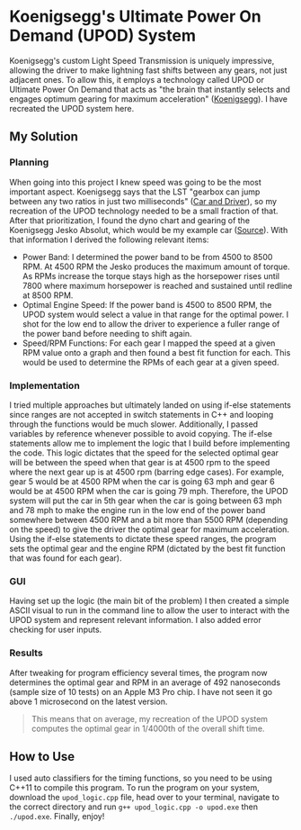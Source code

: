 # Koenigsegg's Ultimate Power On Demand (UPOD) System
Koenigsegg's custom Light Speed Transmission is uniquely impressive, allowing the driver to make lightning fast shifts between any gears, not just adjacent ones. To allow this, it employs a technology called UPOD or Ultimate Power On Demand that acts as "the brain that instantly selects and engages optimum gearing for maximum acceleration" ([Koenigsegg](https://www.koenigsegg.com/lst)). I have recreated the UPOD system here.

## My Solution
### Planning
When going into this project I knew speed was going to be the most important aspect. Koenigsegg says that the LST "gearbox can jump between any two ratios in just two milliseconds" ([Car and Driver](https://www.caranddriver.com/features/a28927301/koenigsegg-new-transmission-promises-ultraquick-shifts/)), so my recreation of the UPOD technology needed to be a small fraction of that.
After that prioritization, I found the dyno chart and gearing of the Koenigsegg Jesko Absolut, which would be my example car ([Source](https://www.motormatchup.com/catalog/Koenigsegg/Jesko/2021/Absolut)). With that information I derived the following relevant items:
- Power Band: I determined the power band to be from 4500 to 8500 RPM. At 4500 RPM the Jesko produces the maximum amount of torque. As RPMs increase the torque stays high as the horsepower rises until 7800 where maximum horsepower is reached and sustained until redline at 8500 RPM.
- Optimal Engine Speed: If the power band is 4500 to 8500 RPM, the UPOD system would select a value in that range for the optimal power. I shot for the low end to allow the driver to experience a fuller range of the power band before needing to shift again.
- Speed/RPM Functions: For each gear I mapped the speed at a given RPM value onto a graph and then found a best fit function for each. This would be used to determine the RPMs of each gear at a given speed.
### Implementation
I tried multiple approaches but ultimately landed on using if-else statements since ranges are not accepted in switch statements in C++ and looping through the functions would be much slower. Additionally, I passed variables by reference whenever possible to avoid copying.
The if-else statements allow me to implement the logic that I build before implementing the code. This logic dictates that the speed for the selected optimal gear will be between the speed when that gear is at 4500 rpm to the speed where the next gear up is at 4500 rpm (barring edge cases). For example, gear 5 would be at 4500 RPM when the car is going 63 mph and gear 6 would be at 4500 RPM when the car is going 79 mph. Therefore, the UPOD system will put the car in 5th gear when the car is going between 63 mph and 78 mph to make the engine run in the low end of the power band somewhere between 4500 RPM and a bit more than 5500 RPM (depending on the speed) to give the driver the optimal gear for maximum acceleration.
Using the if-else statements to dictate these speed ranges, the program sets the optimal gear and the engine RPM (dictated by the best fit function that was found for each gear).
### GUI
Having set up the logic (the main bit of the problem) I then created a simple ASCII visual to run in the command line to allow the user to interact with the UPOD system and represent relevant information. I also added  error checking for user inputs.
### Results
After tweaking for program efficiency several times, the program now determines the optimal gear and RPM in an average of 492 nanoseconds (sample size of 10 tests) on an Apple M3 Pro chip. I have not seen it go above 1 microsecond on the latest version. 
> This means that on average, my recreation of the UPOD system computes the optimal gear in 1/4000th of the overall shift time.
## How to Use
I used auto classifiers for the timing functions, so you need to be using C++11 to compile this program. To run the program on your system, download the `upod_logic.cpp` file, head over to your terminal, navigate to the correct directory and run `g++ upod_logic.cpp -o upod.exe` then `./upod.exe`. Finally, enjoy!
